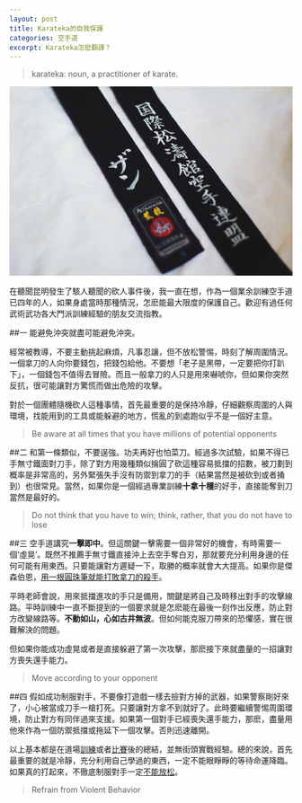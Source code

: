 ```yaml
---
layout: post
title: Karateka的自我保護
categories: 空手道
excerpt: Karateka怎麽翻譯？
---
```

>karateka: noun, a practitioner of karate.

![](/images/black-belt.png)

在聽聞昆明發生了駭人聽聞的砍人事件後，我一直在想，作為一個業余訓練空手道已四年的人，如果身處當時那種情況，怎麽能最大限度的保護自己。歡迎有過任何武術武功各大門派訓練經驗的朋友交流指教。

##一
能避免沖突就盡可能避免沖突。

經常被教導，不要主動挑起麻煩，凡事忍讓，但不放松警惕，時刻了解周圍情況。一個拿刀的人向你要錢包，把錢包給他。不要想「老子是黑帶，一定要把你打趴下」，一個錢包不值得去冒險。而且一般拿刀的人只是用來嚇唬你，但如果你突然反抗，很可能讓對方驚慌而做出危險的攻擊。

對於一個團體隨機砍人這種事情，首先最重要的是保持冷靜，仔細觀察周圍的人與環境，找能用到的工具或能躲避的地方，慌亂的到處跑似乎不是一個好主意。

> Be aware at all times that you have millions of potential opponents

##二
和第一條類似，不要逞強。功夫再好也怕菜刀。經過多次試驗，如果不得已手無寸鐵面對刀手，除了對方用幾種類似掄圓了砍這種容易抵擋的招數，被刀劃到概率是非常高的，另外緊張失手沒有防禦到拿刀的手（結果當然是被砍到或者捅到）也很常見。當然，如果你是一個經過專業訓練**十拿十穩**的好手，直接能奪到刀當然是最好的。

> Do not think that you have to win; think, rather, that you do not have to lose

##三
空手道講究**一擊即中**。但這關鍵一擊需要一個非常好的機會，有時需要一個‘虛晃’。既然不推薦手無寸鐵直接沖上去空手奪白刃，那就要充分利用身邊的任何可能有用東西。只要能讓對方遲疑一下，取勝的概率就會大大提高。如果你是傑森伯恩，[用一根圓珠筆就能打敗拿刀的殺手](http://www.youtube.com/watch?v=UFnmq5PPScA)。

平時老師會說，用來抵擋進攻的手只是備用，關鍵是將自己及時移出對手的攻擊線路。平時訓練中一直不斷提到的一個要求就是怎麽能在最後一刻作出反應，防止對方改變線路等。**不動如山，心如古井無波**。但如何能克服刀帶來的恐懼感，實在很難解決的問題。

但如果你能成功虛晃或者是直接躲避了第一次攻擊，那麽接下來就盡量的一招讓對方喪失還手能力。

> Move according to your opponent

##四
假如成功制服對手，不要像打遊戲一樣去撿對方掉的武器，如果警察剛好來了，小心被當成刀手一槍打死。只要讓對方拿不到就好了。此時要繼續警惕周圍環境，防止對方有同伴過來支援。如果第一個對手已經喪失還手能力，那麽，盡量用他來作為一個防禦抵擋或拖延下一個攻擊。否則迅速離開。

以上基本都是在道場[訓練](/tag/#Dojo)或者[比賽](/tag/#Tournament)後的總結，並無街頭實戰經驗。總的來說，首先最重要的就是冷靜，充分利用自己學過的東西，一定不能眼睜睜的等待命運降臨。如果真的打起來，不徹底制服對手一定[不能放松](/2012/02/11/third-tournament/)。

> Refrain from Violent Behavior
